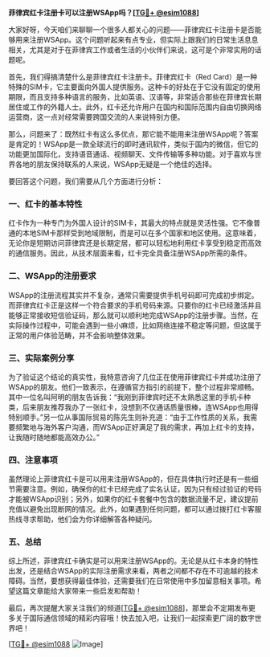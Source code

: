 **菲律宾红卡注册卡可以注册WSApp吗？[[TG💪+ @esim1088](https://t.me/s/esim1088)]**

大家好呀，今天咱们来聊聊一个很多人都关心的问题——菲律宾红卡注册卡是否能够用来注册WSApp。这个问题听起来有点专业，但实际上跟我们的日常生活息息相关，尤其是对于在菲律宾工作或者生活的小伙伴们来说，这可是个非常实用的话题呢。

首先，我们得搞清楚什么是菲律宾红卡注册卡。菲律宾红卡（Red Card）是一种特殊的SIM卡，它主要面向外国人提供服务。这种卡的好处在于它没有固定的使用期限，而且支持多种语言的服务，比如英语、汉语等，非常适合那些在菲律宾长期居住或工作的外籍人士。此外，红卡还允许用户在国内和国际范围内自由切换网络运营商，这一点对经常需要跨国交流的人来说特别方便。

那么，问题来了：既然红卡有这么多优点，那它能不能用来注册WSApp呢？答案是肯定的！WSApp是一款全球流行的即时通讯软件，类似于国内的微信，但它的功能更加国际化，支持语音通话、视频聊天、文件传输等多种功能。对于喜欢与世界各地的朋友保持联系的人来说，WSApp无疑是一个绝佳的选择。

要回答这个问题，我们需要从几个方面进行分析：

### 一、红卡的基本特性

红卡作为一种专门为外国人设计的SIM卡，其最大的特点就是灵活性强。它不像普通的本地SIM卡那样受到地域限制，而是可以在多个国家和地区使用。这意味着，无论你是短期访问菲律宾还是长期定居，都可以轻松地利用红卡享受到稳定而高效的通信服务。因此，从技术层面来看，红卡完全具备注册WSApp所需的条件。

### 二、WSApp的注册要求

WSApp的注册流程其实并不复杂，通常只需要提供手机号码即可完成初步绑定。而菲律宾红卡正是这样一个符合要求的手机号码来源。只要你的红卡已经激活并且能够正常接收短信验证码，那么就可以顺利地完成WSApp的注册步骤。当然，在实际操作过程中，可能会遇到一些小麻烦，比如网络连接不稳定等问题，但这属于正常的用户体验范畴，并不会影响整体效果。

### 三、实际案例分享

为了验证这个结论的真实性，我特意咨询了几位正在使用菲律宾红卡并成功注册了WSApp的朋友。他们一致表示，在遵循官方指引的前提下，整个过程非常顺畅。其中一位名叫阿明的朋友告诉我：“我刚到菲律宾时还不太熟悉这里的手机卡种类，后来朋友推荐我办了一张红卡，没想到不仅通话质量很棒，连WSApp也用得特别顺手。”另一位从事国际贸易的陈先生则补充道：“由于工作性质的关系，我需要频繁地与海外客户沟通，而WSApp正好满足了我的需求，再加上红卡的支持，让我随时随地都能高效办公。”

### 四、注意事项

虽然理论上菲律宾红卡是可以用来注册WSApp的，但在具体执行时还是有一些细节需要注意。例如，确保你的红卡已经完成了实名认证，因为只有经过验证的号码才能被WSApp识别；另外，如果你的红卡套餐中包含的数据流量不足，建议提前充值以避免出现断网的情况。此外，如果遇到任何问题，都可以通过拨打红卡客服热线寻求帮助，他们会为你详细解答各种疑问。

### 五、总结

综上所述，菲律宾红卡确实是可以用来注册WSApp的。无论是从红卡本身的特性出发，还是结合WSApp的实际注册需求来看，两者之间都不存在不可逾越的技术障碍。当然，要想获得最佳体验，还需要我们在日常使用中多加留意相关事项。希望这篇文章能给大家带来一些启发和帮助！

最后，再次提醒大家关注我们的频道[[TG💪+ @esim1088](https://t.me/s/esim1088)]，那里会不定期发布更多关于国际通信领域的精彩内容哦！快去加入吧，让我们一起探索更广阔的数字世界吧！

[[TG💪+ @esim1088](https://t.me/s/esim1088) ![Image](https://i.postimg.cc/4NQfJmqS/Snipaste-2025-05-13-00-14-12.png)]